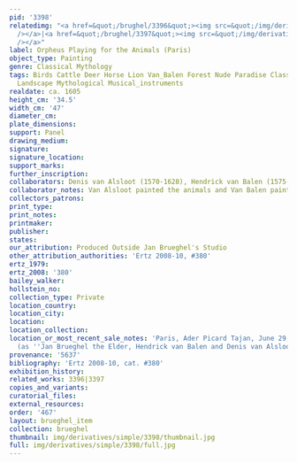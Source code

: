```yaml
---
pid: '3398'
relatedimg: "<a href=&quot;/brughel/3396&quot;><img src=&quot;/img/derivatives/simple/3396/thumbnail.jpg&quot;
  /></a>|<a href=&quot;/brughel/3397&quot;><img src=&quot;/img/derivatives/simple/3397/thumbnail.jpg&quot;
  /></a>"
label: Orpheus Playing for the Animals (Paris)
object_type: Painting
genre: Classical Mythology
tags: Birds Cattle Deer Horse Lion Van_Balen Forest Nude Paradise Classical History
  Landscape Mythological Musical_instruments
realdate: ca. 1605
height_cm: '34.5'
width_cm: '47'
diameter_cm: 
plate_dimensions: 
support: Panel
drawing_medium: 
signature: 
signature_location: 
support_marks: 
further_inscription: 
collaborators: Denis van Alsloot (1570-1628), Hendrick van Balen (1575-1632)
collaborator_notes: Van Alsloot painted the animals and Van Balen painted Orpheus
collectors_patrons: 
print_type: 
print_notes: 
printmaker: 
publisher: 
states: 
our_attribution: Produced Outside Jan Brueghel's Studio
other_attribution_authorities: 'Ertz 2008-10, #380'
ertz_1979: 
ertz_2008: '380'
bailey_walker: 
hollstein_no: 
collection_type: Private
location_country: 
location_city: 
location: 
location_collection: 
location_or_most_recent_sale_notes: 'Paris, Ader Picard Tajan, June 29, 1989, #47
  (as ''Jan Brueghel the Elder, Hendrick van Balen and Denis van Alsloot'')'
provenance: '5637'
bibliography: 'Ertz 2008-10, cat. #380'
exhibition_history: 
related_works: 3396|3397
copies_and_variants: 
curatorial_files: 
external_resources: 
order: '467'
layout: brueghel_item
collection: brueghel
thumbnail: img/derivatives/simple/3398/thumbnail.jpg
full: img/derivatives/simple/3398/full.jpg
---
```

